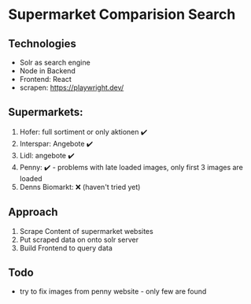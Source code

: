 # Supermarket Comparision Search

## Technologies
- Solr as search engine
- Node in Backend
- Frontend: React
- scrapen: https://playwright.dev/

## Supermarkets:
1. Hofer: full sortiment or only aktionen ✔️
2. Interspar: Angebote ✔️ 
3. Lidl: angebote ✔️
4. Penny: ✔️ - problems with late loaded images, only first 3 images are loaded
5. Denns Biomarkt: ❌ (haven't tried yet)

## Approach
1. Scrape Content of supermarket websites
2. Put scraped data on onto solr server
3. Build Frontend to query data


## Todo
- try to fix images from penny website - only few are found

